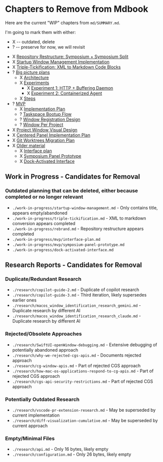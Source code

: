 # Chapters to Remove from Mdbook

Here are the current "WIP" chapters from `md/SUMMARY.md`.

I'm going to mark them with either:

* X -- outdated, delete
* ? -- preserve for now, we will revisit

- X [Repository Restructure: Symposium + Symposium Split](./work-in-progress/rebrand.md)
- X [Startup Window Management Implementation](./work-in-progress/startup-window-management.md)
- X [Triple-Tickification: XML to Markdown Code Blocks](./work-in-progress/triple-tickification.md)
- ? [Big picture plans](./work-in-progress/big-picture.md)
    - X [Architecture](./work-in-progress/big-picture/architecture.md)
    - X [Experiments](./work-in-progress/big-picture/experiments.md)
        - X [Experiment 1: HTTP + Buffering Daemon](./work-in-progress/big-picture/experiments/experiment-1-http-buffering-daemon.md)
        - X [Experiment 2: Containerized Agent](./work-in-progress/big-picture/experiments/experiment-2-containerized-agent.md)
    - X [Steps](./work-in-progress/big-picture/steps.md)
- ? [MVP](./work-in-progress/mvp/README.md)
    - X [Implementation Plan](./work-in-progress/mvp/implementation-plan.md)
    - ? [Taskspace Bootup Flow](./work-in-progress/mvp/taskspace-bootup-flow.md)
    - ? [Window Registration Design](./work-in-progress/mvp/window-registration-design.md)
    - ? [Window Per Project](./work-in-progress/mvp/window-per-project.md)
- X [Project Window Visual Design](./work-in-progress/project-window-visual-design.md)
- X [Centered Panel Implementation Plan](./work-in-progress/centered-panel-implementation-plan.md)
- X [Git Worktrees Migration Plan](./work-in-progress/git-worktrees-migration.md)
- X [Older material]()
    - X [Interface plan](./work-in-progress/mvp/interface-plan.md)
    - X [Symposium Panel Prototype](./work-in-progress/mvp/symposium-panel-prototype.md)
    - X [Dock-Activated Interface](./work-in-progress/dock-activated-interface.md)


## Work in Progress - Candidates for Removal

### Outdated planning that can be deleted, either because completed or no longer relevant
- `./work-in-progress/startup-window-management.md` - Only contains title, appears empty/abandoned
- `./work-in-progress/triple-tickification.md` - XML to markdown conversion appears completed
- `./work-in-progress/rebrand.md` - Repository restructure appears completed
- `./work-in-progress/mvp/interface-plan.md`
- `./work-in-progress/mvp/symposium-panel-prototype.md`
- `./work-in-progress/dock-activated-interface.md`

## Research Reports - Candidates for Removal

### Duplicate/Redundant Research
- `./research/copilot-guide-2.md` - Duplicate of copilot research
- `./research/copilot-guide-3.md` - Third iteration, likely supersedes earlier ones
- `./research/macos_window_identification_research_gemini.md` - Duplicate research by different AI
- `./research/macos_window_identification_research_claude.md` - Duplicate research by different AI

### Rejected/Obsolete Approaches
- `./research/SwiftUI-openWindow-debugging.md` - Extensive debugging of potentially abandoned approach
- `./research/why-we-rejected-cgs-apis.md` - Documents rejected approach
- `./research/cg-window-apis.md` - Part of rejected CGS approach
- `./research/how-mac-os-applications-respond-to-cg-apis.md` - Part of rejected CGS approach
- `./research/cgs-api-security-restrictions.md` - Part of rejected CGS approach

### Potentially Outdated Research
- `./research/vscode-pr-extension-research.md` - May be superseded by current implementation
- `./research/diff-visualization-cumulative.md` - May be superseded by current approach

### Empty/Minimal Files
- `./research/api.md` - Only 16 bytes, likely empty
- `./research/configuration.md` - Only 26 bytes, likely empty
